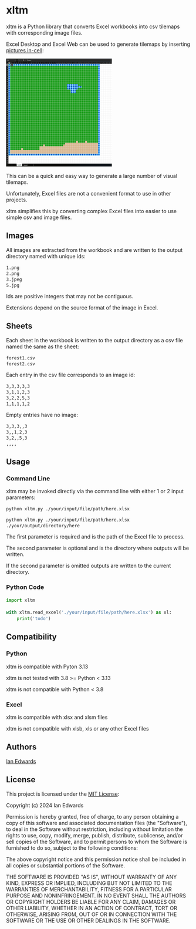 # xltm

xltm is a Python library that converts Excel workbooks into csv tilemaps with corresponding image files.

Excel Desktop and Excel Web can be used to generate tilemaps by inserting [pictures in-cell](https://support.microsoft.com/en-us/office/insert-picture-in-cell-in-excel-e9317aee-4294-49a3-875c-9dd95845bab0):

![Example Tilemap](./example.png)

This can be a quick and easy way to generate a large number of visual tilemaps.

Unfortunately, Excel files are not a convenient format to use in other projects.

xltm simplifies this by converting complex Excel files into easier to use simple csv and image files.

## Images

All images are extracted from the workbook and are written to the output directory named with unique ids:
```
1.png
2.png
3.jpeg
5.jpg
```
Ids are positive integers that may not be contiguous.

Extensions depend on the source format of the image in Excel.

## Sheets

Each sheet in the workbook is written to the output directory as a csv file named the same as the sheet:
```
forest1.csv
forest2.csv
```

Each entry in the csv file corresponds to an image id:
```
3,3,3,3,3
3,1,1,2,3
3,2,2,5,3
1,1,1,1,2
```

Empty entries have no image:
```
3,3,3,,3
3,,1,2,3
3,2,,5,3
,,,,
```
## Usage

### Command Line

xltm may be invoked directly via the command line with either 1 or 2 input parameters:

```console
python xltm.py ./your/input/file/path/here.xlsx
```

```console
python xltm.py ./your/input/file/path/here.xlsx ./your/output/directory/here
```

The first parameter is required and is the path of the Excel file to process.

The second parameter is optional and is the directory where outputs will be written.

If the second parameter is omitted outputs are written to the current directory.

### Python Code

```python
import xltm

with xltm.read_excel('./your/input/file/path/here.xlsx') as xl:
    print('todo')
```

## Compatibility

### Python

xltm is compatible with Pyton 3.13

xltm is not tested with 3.8 >= Python < 3.13

xltm is not compatible with Python < 3.8

### Excel

xltm is compatible with xlsx and xlsm files

xltm is not compatible with xlsb, xls or any other Excel files

## Authors

[Ian Edwards](mailto:ian.contact@proton.me)

## License

This project is licensed under the [MIT License](https://opensource.org/license/MIT):

Copyright (c) 2024 Ian Edwards

Permission is hereby granted, free of charge, to any person obtaining a copy
of this software and associated documentation files (the "Software"), to deal
in the Software without restriction, including without limitation the rights
to use, copy, modify, merge, publish, distribute, sublicense, and/or sell
copies of the Software, and to permit persons to whom the Software is
furnished to do so, subject to the following conditions:

The above copyright notice and this permission notice shall be included in all
copies or substantial portions of the Software.

THE SOFTWARE IS PROVIDED "AS IS", WITHOUT WARRANTY OF ANY KIND, EXPRESS OR
IMPLIED, INCLUDING BUT NOT LIMITED TO THE WARRANTIES OF MERCHANTABILITY,
FITNESS FOR A PARTICULAR PURPOSE AND NONINFRINGEMENT. IN NO EVENT SHALL THE
AUTHORS OR COPYRIGHT HOLDERS BE LIABLE FOR ANY CLAIM, DAMAGES OR OTHER
LIABILITY, WHETHER IN AN ACTION OF CONTRACT, TORT OR OTHERWISE, ARISING FROM,
OUT OF OR IN CONNECTION WITH THE SOFTWARE OR THE USE OR OTHER DEALINGS IN THE
SOFTWARE.